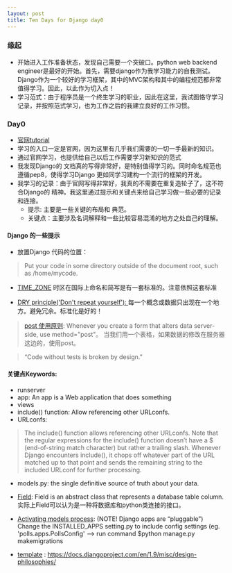 ```yaml
---
layout: post
title: Ten Days for Django day0  
---
```


### 缘起
- 开始进入工作准备状态，发现自己需要一个突破口。python web backend engineer是最好的开始。首先，需要django作为我学习能力的自我测试。Django作为一个较好的学习框架，其中的MVC架构和其中的编程规范都非常值得学习。因此，以此作为切入点！
- 学习范式：由于程序员是一个终生学习的职业，因此在这里，我试图恪守学习记录，并按照范式学习，也为工作之后的我建立良好的工作习惯。

### Day0
- [官网tutorial](https://docs.djangoproject.com/en/1.9/contents/)
- 学习的入口一定是官网，因为这里有几乎我们需要的一切一手最新的知识。
- 通过官网学习，也提供给自己以后工作需要学习新知识的范式
- 我发现Django的 文档真的写得非常好，是特别值得学习的。同时命名规范也遵循pep8，使得学习Django 更如同学习建构一个流行的框架的开发。
- 我学习的记录：由于官网写得非常好，我真的不需要在重复造轮子了，这不符合Django的 精神。我这里通过提示和关键点来给自己学习做一些必要的记录和连接。
    + 提示:  主要是一些关键的布局和 典范。
    + 关键点：主要涉及名词解释和一些比较容易混淆的地方之处自己的理解。

#### Django 的一些提示
- 放置Django 代码的位置：

> Put your code in some directory outside of the document root, such as /home/mycode. 

- [TIME_ZONE](https://en.wikipedia.org/wiki/List_of_tz_database_time_zones) 时区在国际上命名和简写是有一套标准的。注意依照这套标准

- [DRY principle('Don't repeat yourself'): ](https://docs.djangoproject.com/en/1.9/misc/design-philosophies/#dry)每一个概念或数据只出现在一个地方。避免冗余。标准化是好的！

> [post 使用原则](https://docs.djangoproject.com/en/1.9/intro/tutorial04/#write-a-simple-form): Whenever you create a form that alters data server-side, use method="post"。 当我们用一个表格，如果数据的修改在服务器这边的，使用post。

> “Code without tests is broken by design.”


#### 关键点Keywords:
- runserver
- app: An app is a Web application that does something
- views
- include() function: Allow referencing other URLconfs. 
- URLconfs: 

>The include() function allows referencing other URLconfs. Note that the regular expressions for the include() function doesn’t have a $ (end-of-string match character) but rather a trailing slash. Whenever Django encounters include(), it chops off whatever part of the URL matched up to that point and sends the remaining string to the included URLconf for further processing.


- models.py: the single definitive source of truth about your data.
- [Field](https://docs.djangoproject.com/en/1.9/ref/models/fields/#django.db.models.Field): Field is an abstract class that represents a database table column. 实际上Field可以认为是一种将数据库和python类连接的接口。 

- [Activating models process](https://docs.djangoproject.com/en/1.9/intro/tutorial02/): (NOTE! Django apps are “pluggable”) Change the INSTALLED_APPS setting.py to include config settings (eg. 'polls.apps.PollsConfig' --> run command $python manage.py makemigrations <appname>

- [template](https://docs.djangoproject.com/en/1.9/topics/templates/) : https://docs.djangoproject.com/en/1.9/misc/design-philosophies/

